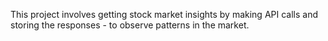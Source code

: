 This project involves getting stock market insights by making API calls and storing the responses - to observe patterns in the market.